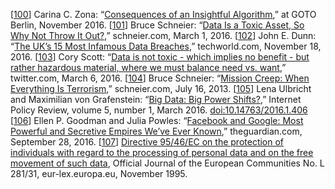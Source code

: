 [[100](ch12.html#Zona2016nj-marker)] Carina C. Zona:
“[Consequences of an Insightful Algorithm](https://www.youtube.com/watch?v=YRI40A4tyWU),”
at GOTO Berlin, November 2016. [[101](ch12.html#Schneier2016tf-marker)] Bruce Schneier:
“[Data Is a
Toxic Asset, So Why Not Throw It Out?](https://www.schneier.com/essays/archives/2016/03/data_is_a_toxic_asse.html),” schneier.com, March 1, 2016. [[102](ch12.html#Dunn2016gy-marker)] John E. Dunn:
“[The UK’s
15 Most Infamous Data Breaches](http://www.techworld.com/security/uks-most-infamous-data-breaches-2016-3604586/),” techworld.com, November 18, 2016. [[103](ch12.html#Scott2016cq-marker)] Cory Scott:
“[Data is not toxic - which
implies no benefit - but rather hazardous material, where we must balance need vs. want](https://twitter.com/cory_scott/status/706586399483437056),”
twitter.com, March 6, 2016. [[104](ch12.html#Schneier2013qj-marker)] Bruce Schneier:
“[Mission Creep:
When Everything Is Terrorism](https://www.schneier.com/essays/archives/2013/07/mission_creep_when_e.html),” schneier.com, July 16, 2013. [[105](ch12.html#Ulbricht2016gh-marker)] Lena Ulbricht and Maximilian von Grafenstein:
“[Big Data: Big Power
Shifts?](http://policyreview.info/articles/analysis/big-data-big-power-shifts),” Internet Policy Review, volume 5, number 1, March 2016.
[doi:10.14763/2016.1.406](http://dx.doi.org/10.14763/2016.1.406) [[106](ch12.html#Goodman2016um-marker)] Ellen P. Goodman and Julia Powles:
“[Facebook
and Google: Most Powerful and Secretive Empires We’ve Ever Known](https://www.theguardian.com/technology/2016/sep/28/google-facebook-powerful-secretive-empire-transparency),” theguardian.com, September 28,
2016. [[107](ch12.html#DataProtectionDirective1995-marker)] [Directive
95/46/EC on the protection of individuals with regard to the processing of personal data and on the
free movement of such data](http://eur-lex.europa.eu/legal-content/EN/TXT/?uri=CELEX:31995L0046), Official Journal of the European Communities No. L 281/31,
eur-lex.europa.eu, November 1995.